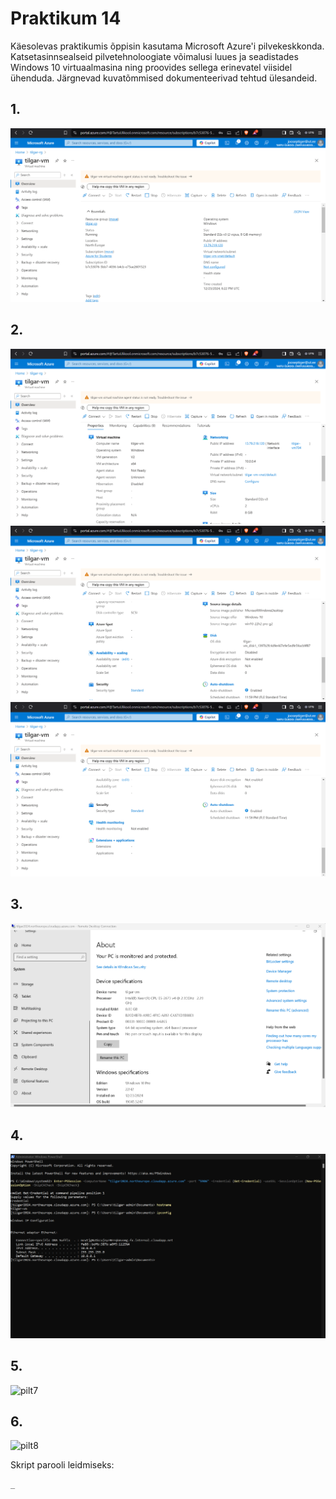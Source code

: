 # Praktikum 14

Käesolevas praktikumis õppisin kasutama Microsoft Azure'i pilvekeskkonda. Katsetasinnsealseid pilvetehnoloogiate võimalusi luues ja seadistades Windows 10 virtuaalmasina ning proovides sellega erinevatel viisidel ühenduda. Järgnevad kuvatõmmised dokumenteerivad tehtud ülesandeid.

## 1.
![pilt1](https://github.com/JoosepTT/Operatsioonisysteemide_praktikumid/blob/main/Pildid/Screenshot%202024-12-23%20202751.png?raw=true)

## 2.
![pilt2](https://github.com/JoosepTT/Operatsioonisysteemide_praktikumid/blob/main/Pildid/Screenshot%202024-12-23%20202811.png?raw=true)
![pilt3](https://github.com/JoosepTT/Operatsioonisysteemide_praktikumid/blob/main/Pildid/Screenshot%202024-12-23%20202825.png?raw=true)
![pilt4](https://github.com/JoosepTT/Operatsioonisysteemide_praktikumid/blob/main/Pildid/Screenshot%202024-12-23%20202841.png?raw=true)

## 3.
![pilt5](https://github.com/JoosepTT/Operatsioonisysteemide_praktikumid/blob/main/Pildid/Screenshot%202024-12-23%20205759.png?raw=true)

## 4.
![pilt6](https://github.com/JoosepTT/Operatsioonisysteemide_praktikumid/blob/main/Pildid/Screenshot%202024-12-23%20213847.png?raw=true)

## 5.
![pilt7]()

## 6.
![pilt8]()

Skript parooli leidmiseks:
```
_
```
